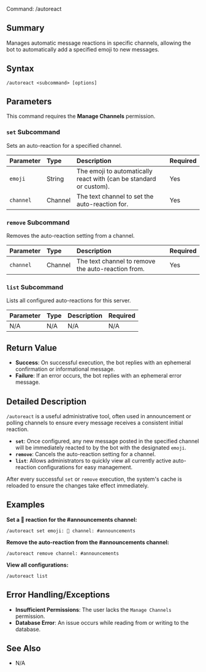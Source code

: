  Command: /autoreact

## Summary
Manages automatic message reactions in specific channels, allowing the bot to automatically add a specified emoji to new messages.

## Syntax
```
/autoreact <subcommand> [options]
```

## Parameters
This command requires the **Manage Channels** permission.

### `set` Subcommand
Sets an auto-reaction for a specified channel.

| Parameter | Type | Description | Required |
| :--- | :--- | :--- | :--- |
| `emoji` | String | The emoji to automatically react with (can be standard or custom). | Yes |
| `channel` | Channel | The text channel to set the auto-reaction for. | Yes |

### `remove` Subcommand
Removes the auto-reaction setting from a channel.

| Parameter | Type | Description | Required |
| :--- | :--- | :--- | :--- |
| `channel` | Channel | The text channel to remove the auto-reaction from. | Yes |

### `list` Subcommand
Lists all configured auto-reactions for this server.

| Parameter | Type | Description | Required |
| :--- | :--- | :--- | :--- |
| N/A | N/A | N/A | N/A |

## Return Value
- **Success**: On successful execution, the bot replies with an ephemeral confirmation or informational message.
- **Failure**: If an error occurs, the bot replies with an ephemeral error message.

## Detailed Description
`/autoreact` is a useful administrative tool, often used in announcement or polling channels to ensure every message receives a consistent initial reaction.

- **`set`**: Once configured, any new message posted in the specified channel will be immediately reacted to by the bot with the designated `emoji`.
- **`remove`**: Cancels the auto-reaction setting for a channel.
- **`list`**: Allows administrators to quickly view all currently active auto-reaction configurations for easy management.

After every successful `set` or `remove` execution, the system's cache is reloaded to ensure the changes take effect immediately.

## Examples
**Set a 📣 reaction for the #announcements channel:**
```
/autoreact set emoji: 📣 channel: #announcements
```

**Remove the auto-reaction from the #announcements channel:**
```
/autoreact remove channel: #announcements
```

**View all configurations:**
```
/autoreact list
```

## Error Handling/Exceptions
- **Insufficient Permissions**: The user lacks the `Manage Channels` permission.
- **Database Error**: An issue occurs while reading from or writing to the database.

## See Also
- N/A